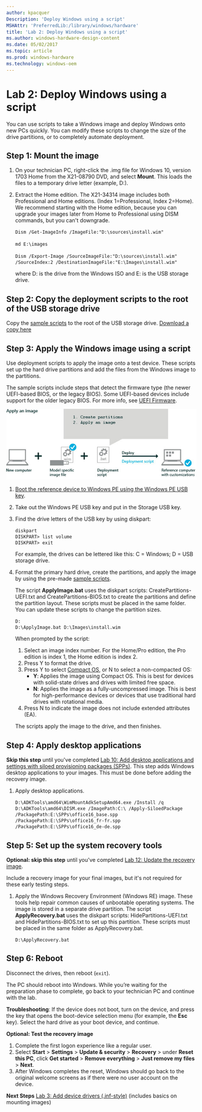 ```yaml
---
author: kpacquer
Description: 'Deploy Windows using a script'
MSHAttr: 'PreferredLib:/library/windows/hardware'
title: 'Lab 2: Deploy Windows using a script'
ms.author: windows-hardware-design-content
ms.date: 05/02/2017
ms.topic: article
ms.prod: windows-hardware
ms.technology: windows-oem
---
```


# Lab 2: Deploy Windows using a script

You can use scripts to take a Windows image and deploy Windows onto new PCs quickly. You can modify these scripts to change the size of the drive partitions, or to completely automate deployment. 

## <span id="Get_the_image"></span>Step 1: Mount the image

1.  On your technician PC, right-click the .img file for Windows 10, version 1703 Home from the X21-08790 DVD, and select **Mount**. This loads the files to a temporary drive letter (example, D:).

2.  Extract the Home edition. The X21-34314 image includes both  Professional and Home editions. (Index 1=Professional, Index 2=Home). We recommend starting with the Home edition, because you can upgrade your images later from Home to Professional using DISM commands, but you can't downgrade. 

    ``` syntax
    Dism /Get-ImageInfo /ImageFile:"D:\sources\install.wim"

    md E:\images

    Dism /Export-Image /SourceImageFile:"D:\sources\install.wim" /SourceIndex:2 /DestinationImageFile:"E:\Images\install.wim"
	```

	where D: is the drive from the Windows ISO and E: is the USB storage drive. 

## <span id="Copy_the_deployment_scripts"></span>Step 2: Copy the deployment scripts to the root of the USB storage drive

Copy the [sample scripts](windows-deployment-sample-scripts-sxs.md) to the root of the USB storage drive.
[Download a copy here](http://go.microsoft.com/fwlink/p/?LinkId=800657)

## <span id="Apply_the_image"></span>Step 3: Apply the Windows image using a script

Use deployment scripts to apply the image onto a test device. These scripts set up the hard drive partitions and add the files from the Windows image to the partitions.

The sample scripts include steps that detect the firmware type (the newer UEFI-based BIOS, or the legacy BIOS). Some UEFI-based devices include support for the older legacy BIOS. For more info, see [UEFI Firmware](http://go.microsoft.com/fwlink/?LinkId=526945).

![Image shows that to create a reference computer with customizations, you need a new PC, an image file, and a deployment script.](images/dep-win8-sxs-createdeploymentscript.jpg)

1.  [Boot the reference device to Windows PE using the Windows PE USB key](install-windows-pe-sxs.md).

2.  Take out the Windows PE USB key and put in the Storage USB key.
	
3.  Find the drive letters of the USB key by using diskpart:

    ``` syntax
    diskpart
    DISKPART> list volume
    DISKPART> exit
    ```

    For example, the drives can be lettered like this: C = Windows; D = USB storage drive.

4.  Format the primary hard drive, create the partitions, and apply the image by using the pre-made [sample scripts](windows-deployment-sample-scripts-sxs.md). 

    The script **ApplyImage.bat** uses the diskpart scripts: CreatePartitions-UEFI.txt and CreatePartitions-BIOS.txt to create the partitions and define the partition layout. These scripts must be placed in the same folder. You can update these scripts to change the partition sizes.

    ``` syntax
    D:
    D:\ApplyImage.bat D:\Images\install.wim
    ```

    When prompted by the script: 
    
    1.  Select an image index number. For the Home/Pro edition, the Pro edition is index 1, the Home edition is index 2. 
    2.  Press Y to format the drive.
    3.  Press Y to select [Compact OS](compact-os.md), or N to select a non-compacted OS:
        -   **Y**: Applies the image using Compact OS. This is best for devices with solid-state drives and drives with limited free space.
        -   **N**: Applies the image as a fully-uncompressed image. This is best for high-performance devices or devices that use traditional hard drives with rotational media.
    4.  Press N to indicate the image does not include extended attributes (EA).

    The scripts apply the image to the drive, and then finishes.
	
## <span id="Apply_desktop_applications"></span>Step 4: Apply desktop applications

**Skip this step** until you've completed [Lab 10: Add desktop applications and settings with siloed provisioning packages (SPPs)](add-desktop-apps-with-spps-sxs.md). This step adds Windows desktop applications to your images. This must be done before adding the recovery image.

1.  Apply desktop applications.

    ```syntax
    D:\ADKTools\amd64\WimMountAdkSetupAmd64.exe /Install /q
    D:\ADKTools\amd64\DISM.exe /ImagePath:C:\ /Apply-SiloedPackage /PackagePath:E:\SPPs\office16_base.spp /PackagePath:E:\SPPs\office16_fr-fr.spp /PackagePath:E:\SPPs\office16_de-de.spp
	```

## <span id="Apply_the_recovery_image"></span>Step 5: Set up the system recovery tools

**Optional: skip this step** until you've completed [Lab 12: Update the recovery image](update-the-recovery-image.md). 

Include a recovery image for your final images, but it's not required for these early testing steps. 

1.  Apply the Windows Recovery Environment (Windows RE) image. These tools help repair common causes of unbootable operating systems. The image is stored in a separate drive partition. The script **ApplyRecovery.bat** uses the diskpart scripts: HidePartitions-UEFI.txt and HidePartitions-BIOS.txt to set up this partition. These scripts must be placed in the same folder as ApplyRecovery.bat.

	```syntax
	D:\ApplyRecovery.bat
	```

## <span id="Reboot"></span>Step 6: Reboot

Disconnect the drives, then reboot (`exit`).

The PC should reboot into Windows. While you’re waiting for the preparation phase to complete, go back to your technician PC and continue with the lab.

**Troubleshooting**: If the device does not boot, turn on the device, and press the key that opens the boot-device selection menu (for example, the **Esc** key). Select the hard drive as your boot device, and continue.

**Optional: Test the recovery image**
1.  Complete the first logon experience like a regular user.
2.  Select **Start** &gt; **Settings** &gt; **Update & security** &gt; **Recovery** &gt; under **Reset this PC**, click **Get started** > **Remove everything** > **Just remove my files** > **Next**.
3.  After Windows completes the reset,  Windows should go back to the original welcome screens as if there were no user account on the device.

**Next Steps**
[Lab 3: Add device drivers (.inf-style)](add-device-drivers.md) (includes basics on mounting images)


